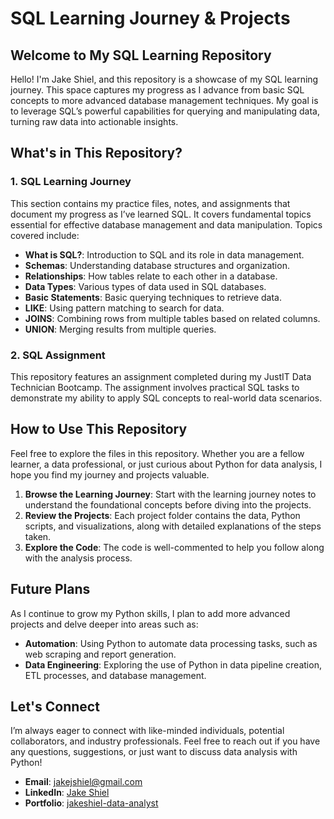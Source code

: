 # SQL Learning Journey & Projects
## Welcome to My SQL Learning Repository

Hello! I'm Jake Shiel, and this repository is a showcase of my SQL learning journey. This space captures my progress as I advance from basic 
SQL concepts to more advanced database management techniques. My goal is to leverage SQL’s powerful capabilities for querying and 
manipulating data, turning raw data into actionable insights.

## What's in This Repository?

### 1. **SQL Learning Journey**

This section contains my practice files, notes, and assignments that document my progress as I’ve learned SQL. It covers fundamental topics 
essential for effective database management and data manipulation. Topics covered include:

- **What is SQL?**: Introduction to SQL and its role in data management.
- **Schemas**: Understanding database structures and organization.
- **Relationships**: How tables relate to each other in a database.
- **Data Types**: Various types of data used in SQL databases.
- **Basic Statements**: Basic querying techniques to retrieve data.
- **LIKE**: Using pattern matching to search for data.
- **JOINS**: Combining rows from multiple tables based on related columns.
- **UNION**: Merging results from multiple queries.

### 2. **SQL Assignment**

This repository features an assignment completed during my JustIT Data Technician Bootcamp. The assignment involves practical SQL tasks to 
demonstrate my ability to apply SQL concepts to real-world data scenarios.

## How to Use This Repository

Feel free to explore the files in this repository. Whether you are a fellow learner, a data professional, or just curious about Python for data analysis, I hope you find my journey and projects valuable.

1. **Browse the Learning Journey**: Start with the learning journey notes to understand the foundational concepts before diving into the projects.
2. **Review the Projects**: Each project folder contains the data, Python scripts, and visualizations, along with detailed explanations of the steps taken.
3. **Explore the Code**: The code is well-commented to help you follow along with the analysis process.

## Future Plans

As I continue to grow my Python skills, I plan to add more advanced projects and delve deeper into areas such as:

- **Automation**: Using Python to automate data processing tasks, such as web scraping and report generation.
- **Data Engineering**: Exploring the use of Python in data pipeline creation, ETL processes, and database management.

## Let's Connect

I’m always eager to connect with like-minded individuals, potential collaborators, and industry professionals. Feel free to reach out if you have any questions, suggestions, or just want to discuss data analysis with Python!

- **Email**: [jakejshiel@gmail.com](mailto:jakejshiel@gmail.com)
- **LinkedIn**: [Jake Shiel](https://www.linkedin.com/in/jakeshielbsc/)
- **Portfolio**: [jakeshiel-data-analyst](https://sites.google.com/view/jakeshiel-data-analyst/home)
